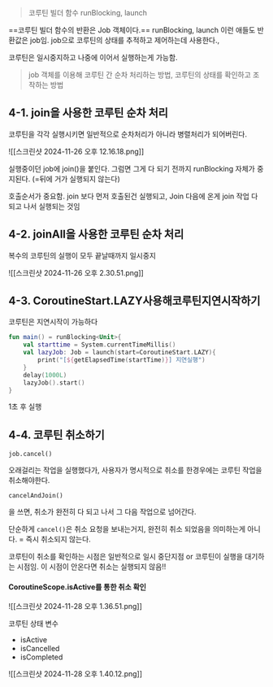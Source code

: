 > 코루틴 빌더 함수 runBlocking, launch

==코루틴 빌더 함수의 반환은 Job 객체이다.==  runBlocking, launch 이런 애들도 반환값은 job임. job으로 코루틴의 상태를 추적하고 제어하는데 사용한다.,

코루틴은 일시중지하고 나중에 이어서 실행하는게 가능함.

> job 객체를 이용해 코루틴 간 순차 처리하는 방법, 코루틴의 상태를 확인하고 조작하는 방법


## 4-1. join을 사용한 코루틴 순차 처리

코루틴을 각각 실행시키면 일반적으로 순차처리가 아니라 병렬처리가 되어버린다. 

![[스크린샷 2024-11-26 오후 12.16.18.png]]

실행중이던 job에 join()을 붙인다. 그럼면 그게 다 되기 전까지 runBlocking 자체가 중지된다. (=뒤에 거가 실행되지 않는다) 


호출순서가 중요함. join 보다 먼저 호출된건 실행되고, Join 다음에 온게 join 작업 다 되고 나서 실행되는 것임

## 4-2. joinAll을 사용한 코루틴 순차 처리
복수의 코루틴의 실행이 모두 끝날때까지 일시중지

![[스크린샷 2024-11-26 오후 2.30.51.png]]
## 4-3. CoroutineStart.LAZY사용해코루틴지연시작하기
코루틴은 지연시작이 가능하다

```kotlin
fun main() = runBlocking<Unit>{
	val starttime = System.currentTimeMillis()
	val lazyJob: Job = launch(start=CoroutineStart.LAZY){
		print("[${getElapsedTime(startTime)}] 지연실행")
	}
	delay(1000L)
	lazyJob().start()
}
```

1초 후 실행

## 4-4. 코루틴 취소하기

`job.cancel()`

오래걸리는 작업을 실행했다가, 사용자가 명시적으로 취소를 한경우에는 코루틴 작업을 취소해야한다.


`cancelAndJoin()`

을 쓰면, 취소가 완전히 다 되고 나서 그 다음 작업으로 넘어간다.

단순하게 `cancel()`은 취소 요청을 보내는거지, 완전히 취소 되었음을 의미하는게 아니다. = 즉시 취소되지 않는다.

코루틴이 취소를 확인하는 시점은 일반적으로 일시 중단지점 or 코루틴이 실행을 대기하는 시점임. 이 시점이 안온다면 취소는 실행되지 않음!!

####   CoroutineScope.isActive를 통한 취소 확인

![[스크린샷 2024-11-28 오후 1.36.51.png]]

코루틴 상태 변수
- isActive
- isCancelled
- isCompleted

![[스크린샷 2024-11-28 오후 1.40.12.png]]